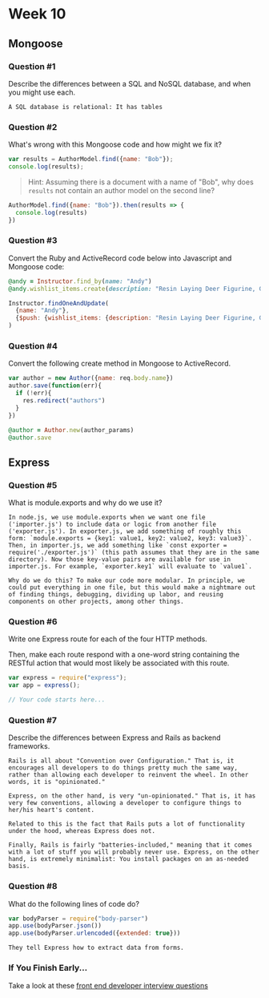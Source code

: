 # Week 10

## Mongoose

### Question #1

Describe the differences between a SQL and NoSQL database, and when you might use each.

```text
A SQL database is relational: It has tables
```

### Question #2

What's wrong with this Mongoose code and how might we fix it?

```js
var results = AuthorModel.find({name: "Bob"});
console.log(results);
```

> Hint: Assuming there is a document with a name of "Bob", why does `results` not contain an author model on the second line?

```js
AuthorModel.find({name: "Bob"}).then(results => {
  console.log(results)
})
```

### Question #3

Convert the Ruby and ActiveRecord code below into Javascript and Mongoose code:

```rb
@andy = Instructor.find_by(name: "Andy")
@andy.wishlist_items.create(description: "Resin Laying Deer Figurine, Gold")
```

```js
Instructor.findOneAndUpdate(
  {name: "Andy"},
  {$push: {wishlist_items: {description: "Resin Laying Deer Figurine, Gold"}}}
)
```

### Question #4

Convert the following create method in Mongoose to ActiveRecord.

```js
var author = new Author({name: req.body.name})
author.save(function(err){
  if (!err){
    res.redirect("authors")
  }
})
```

```rb
@author = Author.new(author_params)
@author.save
```

## Express

### Question #5

What is module.exports and why do we use it?

```text
In node.js, we use module.exports when we want one file ('importer.js') to include data or logic from another file ('exporter.js'). In exporter.js, we add something of roughly this form: `module.exports = {key1: value1, key2: value2, key3: value3}`. Then, in importer.js, we add something like `const exporter = require('./exporter.js')` (this path assumes that they are in the same directory). Now those key-value pairs are available for use in importer.js. For example, `exporter.key1` will evaluate to `value1`.

Why do we do this? To make our code more modular. In principle, we could put everything in one file, but this would make a nightmare out of finding things, debugging, dividing up labor, and reusing components on other projects, among other things.
```

### Question #6

Write one Express route for each of the four HTTP methods.

Then, make each route respond with a one-word string containing the RESTful action that would most likely be associated with this route.

```js
var express = require("express");
var app = express();

// Your code starts here...

```

### Question #7

Describe the differences between Express and Rails as backend frameworks.

```text
Rails is all about "Convention over Configuration." That is, it encourages all developers to do things pretty much the same way, rather than allowing each developer to reinvent the wheel. In other words, it is "opinionated."

Express, on the other hand, is very "un-opinionated." That is, it has very few conventions, allowing a developer to configure things to her/his heart's content.

Related to this is the fact that Rails puts a lot of functionality under the hood, whereas Express does not.

Finally, Rails is fairly "batteries-included," meaning that it comes with a lot of stuff you will probably never use. Express, on the other hand, is extremely minimalist: You install packages on an as-needed basis.
```

### Question #8

What do the following lines of code do?

```js
var bodyParser = require("body-parser")
app.use(bodyParser.json())
app.use(bodyParser.urlencoded({extended: true}))
```

```text
They tell Express how to extract data from forms.
```

### If You Finish Early...

Take a look at these [front end developer interview questions](https://github.com/h5bp/Front-end-Developer-Interview-Questions/blob/master/README.md)
